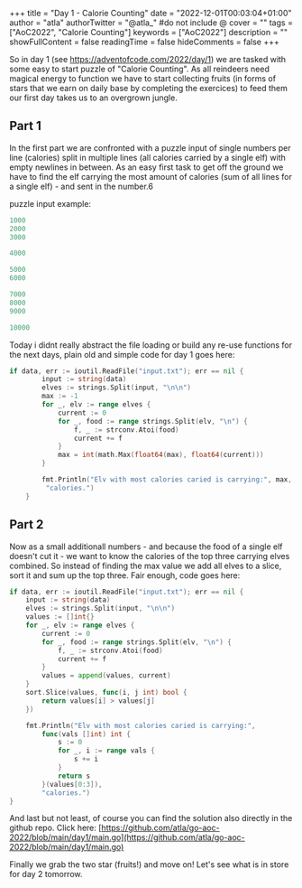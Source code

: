+++
title = "Day 1 - Calorie Counting"
date = "2022-12-01T00:03:04+01:00"
author = "atla"
authorTwitter = "@atla_" #do not include @
cover = ""
tags = ["AoC2022", "Calorie Counting"]
keywords = ["AoC2022"]
description = ""
showFullContent = false
readingTime = false
hideComments = false
+++

So in day 1 (see https://adventofcode.com/2022/day/1) we are tasked with some easy to start puzzle of "Calorie Counting". As all reindeers need magical energy to function we have to start collecting fruits (in forms of stars that we earn on  daily base by completing the exercices) to feed them our first day takes us to an overgrown jungle.

## Part 1

In the first part we are confronted with a puzzle input of single numbers per line (calories) split in multiple lines (all calories carried by a single elf) with empty newlines in between. As an easy first task to get off the ground we have to find the elf carrying the most amount of calories (sum of all lines for a single elf) - and sent in the number.6

puzzle input example:
```go {linenos=table, style=dracula}
1000
2000
3000

4000

5000
6000

7000
8000
9000

10000
```



Today i didnt really abstract the file loading or build any re-use functions for the next days, plain old and simple code for day 1 goes here:

```go {linenos=table, style=dracula}
if data, err := ioutil.ReadFile("input.txt"); err == nil {
		input := string(data)
		elves := strings.Split(input, "\n\n")
		max := -1
		for _, elv := range elves {
			current := 0
			for _, food := range strings.Split(elv, "\n") {
				f, _ := strconv.Atoi(food)
				current += f
			}
			max = int(math.Max(float64(max), float64(current)))
		}

		fmt.Println("Elv with most calories caried is carrying:", max,
		 "calories.")
	}
```

## Part 2

Now as a small additionall numbers - and because the food of a single elf doesn't cut it - we want to know the calories of the top three carrying elves combined. So instead of finding the max value we add all elves to a slice, sort it and sum up the top three. Fair enough, code goes here:


```go {linenos=table, style=dracula}
if data, err := ioutil.ReadFile("input.txt"); err == nil {
	input := string(data)
	elves := strings.Split(input, "\n\n")
	values := []int{}
	for _, elv := range elves {
		current := 0
		for _, food := range strings.Split(elv, "\n") {
			f, _ := strconv.Atoi(food)
			current += f
		}
		values = append(values, current)
	}
	sort.Slice(values, func(i, j int) bool {
		return values[i] > values[j]
	})

	fmt.Println("Elv with most calories caried is carrying:",
		func(vals []int) int {
			s := 0
			for _, i := range vals {
				s += i
			}
			return s
		}(values[0:3]),
		"calories.")
}

```

And last but not least, of course you can find the solution also directly in the github repo. Click here: [https://github.com/atla/go-aoc-2022/blob/main/day1/main.go](https://github.com/atla/go-aoc-2022/blob/main/day1/main.go)

Finally we grab the two star (fruits!) and move on! Let's see what is in store for day 2 tomorrow.